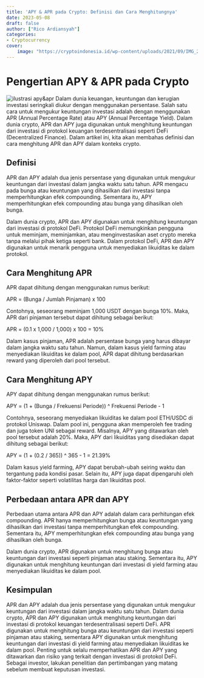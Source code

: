 ```yaml
---
title: 'APY & APR pada Crypto: Definisi dan Cara Menghitungnya'
date: 2023-05-08
draft: false
author: ["Rico Ardiansyah"]
categories:
- Cryptocurrency
cover:
    image: "https://cryptoindonesia.id/wp-content/uploads/2021/09/IMG_20210928_062514.jpg"
---
```

# Pengertian APY & APR pada Crypto

![ilustrasi apy&apr](https://cryptoindonesia.id/wp-content/uploads/2021/09/IMG_20210928_062514.jpg)
Dalam dunia keuangan, keuntungan dan kerugian investasi seringkali diukur dengan menggunakan persentase. Salah satu cara untuk mengukur keuntungan investasi adalah dengan menggunakan APR (Annual Percentage Rate) atau APY (Annual Percentage Yield). Dalam dunia crypto, APR dan APY juga digunakan untuk menghitung keuntungan dari investasi di protokol keuangan terdesentralisasi seperti DeFi (Decentralized Finance). Dalam artikel ini, kita akan membahas definisi dan cara menghitung APR dan APY dalam konteks crypto.

## Definisi

APR dan APY adalah dua jenis persentase yang digunakan untuk mengukur keuntungan dari investasi dalam jangka waktu satu tahun. APR mengacu pada bunga atau keuntungan yang dihasilkan dari investasi tanpa memperhitungkan efek compounding. Sementara itu, APY memperhitungkan efek compounding atau bunga yang dihasilkan oleh bunga.

Dalam dunia crypto, APR dan APY digunakan untuk menghitung keuntungan dari investasi di protokol DeFi. Protokol DeFi memungkinkan pengguna untuk meminjam, meminjamkan, atau menginvestasikan aset crypto mereka tanpa melalui pihak ketiga seperti bank. Dalam protokol DeFi, APR dan APY digunakan untuk menarik pengguna untuk menyediakan likuiditas ke dalam protokol.

## Cara Menghitung APR

APR dapat dihitung dengan menggunakan rumus berikut:

APR = (Bunga / Jumlah Pinjaman) x 100

Contohnya, seseorang meminjam 1,000 USDT dengan bunga 10%. Maka, APR dari pinjaman tersebut dapat dihitung sebagai berikut:

APR = (0.1 x 1,000 / 1,000) x 100 = 10%

Dalam kasus pinjaman, APR adalah persentase bunga yang harus dibayar dalam jangka waktu satu tahun. Namun, dalam kasus yield farming atau menyediakan likuiditas ke dalam pool, APR dapat dihitung berdasarkan reward yang diperoleh dari pool tersebut.

## Cara Menghitung APY

APY dapat dihitung dengan menggunakan rumus berikut:

APY = (1 + (Bunga / Frekuensi Periode)) ^ Frekuensi Periode - 1

Contohnya, seseorang menyediakan likuiditas ke dalam pool ETH/USDC di protokol Uniswap. Dalam pool ini, pengguna akan memperoleh fee trading dan juga token UNI sebagai reward. Misalnya, APY yang ditawarkan oleh pool tersebut adalah 20%. Maka, APY dari likuiditas yang disediakan dapat dihitung sebagai berikut:

APY = (1 + (0.2 / 365)) ^ 365 - 1 = 21.39%

Dalam kasus yield farming, APY dapat berubah-ubah seiring waktu dan tergantung pada kondisi pasar. Selain itu, APY juga dapat dipengaruhi oleh faktor-faktor seperti volatilitas harga dan likuiditas pool.

## Perbedaan antara APR dan APY

Perbedaan utama antara APR dan APY adalah dalam cara perhitungan efek compounding. APR hanya memperhitungkan bunga atau keuntungan yang dihasilkan dari investasi tanpa memperhitungkan efek compounding. Sementara itu, APY memperhitungkan efek compounding atau bunga yang dihasilkan oleh bunga.

Dalam dunia crypto, APR digunakan untuk menghitung bunga atau keuntungan dari investasi seperti pinjaman atau staking. Sementara itu, APY digunakan untuk menghitung keuntungan dari investasi di yield farming atau menyediakan likuiditas ke dalam pool.

## Kesimpulan

APR dan APY adalah dua jenis persentase yang digunakan untuk mengukur keuntungan dari investasi dalam jangka waktu satu tahun. Dalam dunia crypto, APR dan APY digunakan untuk menghitung keuntungan dari investasi di protokol keuangan terdesentralisasi seperti DeFi. APR digunakan untuk menghitung bunga atau keuntungan dari investasi seperti pinjaman atau staking, sementara APY digunakan untuk menghitung keuntungan dari investasi di yield farming atau menyediakan likuiditas ke dalam pool. Penting untuk selalu memperhatikan APR dan APY yang ditawarkan dan risiko yang terkait dengan investasi di protokol DeFi. Sebagai investor, lakukan penelitian dan pertimbangan yang matang sebelum membuat keputusan investasi.
